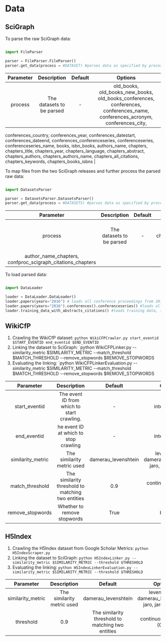 # Data

## SciGraph 

To parse the raw SciGraph data:

```python

import FileParser

parser = FileParser.FileParser()
parser.get_data(process = #DATASET) #parses data as specified by process

```
| **Parameter** | **Description** | **Default** | **Options** | 
| :-----------: | :-------------: | :---------: | :---------: |
| process | The datasets to be parsed | - | old_books, old_books_new_books, old_books_conferences, conferences, conferences_name, conferences_acronym, conferences_city, 
conferences_country, conferences_year, conferences_datestart, conferences_dateend, conferences_conferenceseries, conferenceseries, conferenceseries_name, books, isbn_books,
authors_name, chapters, chapters_title, chapters_year, chapters_language, chapters_abstract, chapters_authors, chapters_authors_name, chapters_all_citations, 
chapters_keywords, chapters_books_isbns |

To map files from the two SciGraph releases and further process the parsed raw data:

```python

import DatasetsParser

parser = DatasetsParser.DatasetsParser()
parser.get_data(process = #DATASETS) #parses data as specified by process

```

| **Parameter** | **Description** | **Default** | **Options** | 
| :-----------: | :-------------: | :---------: | :---------: |
| process | The datasets to be parsed | - | chapters_books, chapters_all_scigraph_citations, chapters_confproc_scigraph_citations, books_conferences, author_id_chapters, 
author_name_chapters, confproc_scigraph_citations_chapters|



To load parsed data:

```python

import DataLoader

loader = DataLoader.DataLoader()
loader.papers(years="2016") # loads all conference proceedings from 2016
loader.papers(years="2016").conferences().conferenceseries() #loads all conference proceedings, with corresponding conferences and conference series from 2016
loader.training_data_with_abstracts_citations() #loads training data, including abstracts and citations
```



## WikiCfP 

1. Crawling the WikiCfP dataset: `python WikiCFPCrawler.py start_eventid $START_EVENTID end_eventid $END_EVENTID`
2. Linking the dataset to SciGraph: `python WikiCFPLinker.py --similarity_metric $SIMILARITY_METRIC --match_threshold $MATCH_THRESHOLD --remove_stopwords $REMOVE_STOPWORDS
3. Evaluating the linking: `python WikiCFPLinkerEvaluation.py --similarity_metric $SIMILARITY_METRIC --match_threshold $MATCH_THRESHOLD --remove_stopwords $REMOVE_STOPWORDS


| **Parameter** | **Description** | **Default** | **Options** | **Mandatory** |
| :-----------: | :-------------: | :---------: | :---------: | :-----------: |
| start_eventid | The event ID from which to start crawling. | - | integer value | <ul><li>- [x] |
| end_eventid | he event ID at which to stop crawling | - | integer value | <ul><li>- [x] |
| similarity_metric | The similarity metric used | damerau_levenshtein |  levenshtein, damerau_levenshtein, jaro, jaro_winkler |  |
| match_threshold | The similarity threshold to matching two entities | 0.9 | continuous value in (0,1) | |
| remove_stopwords | Whether to remove stopwords | True | boolean | |


## H5Index

1. Crawling the H5Index dataset from Google Scholar Metrics: `python H5IndexScraper.py`
2. Linking the dataset to SciGraph: `python H5IndexLinker.py --similarity_metric $SIMILARITY_METRIC --threshold $THRESHOLD`
3. Evaluating the linking: `python H5IndexLinkerEvaluation.py --similarity_metric $SIMILARITY_METRIC --threshold $THRESHOLD`

| **Parameter** | **Description** |**Default** | **Options** | **Mandatory** |
| :-----------: | :-------------: | :--------: | :---------: | :-----------: |
| similarity_metric | The similarity metric used | damerau_levenshtein |  levenshtein, damerau_levenshtein, jaro, jaro_winkler |  |
| threshold | 0.9 | The similarity threshold to matching two entities | continuous value in (0,1) | |
